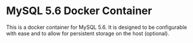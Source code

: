 # MySQL 5.6 Docker Container

This is a docker container for MySQL 5.6. It is designed to be configurable
with ease and to allow for persistent storage on the host (optional).

